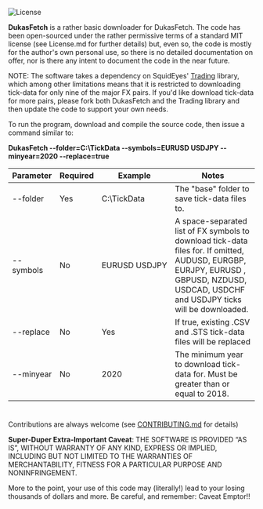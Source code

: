 ![License](https://img.shields.io/github/license/squideyes/DukasFetch)

**DukasFetch** is a rather basic downloader for DukasFetch.  The code has been  open-sourced under the rather permissive terms of a standard MIT license (see License.md for further details) but, even so, the code is mostly for the author's own personal use, so there is no detailed documentation on offer, nor is there any intent to document the code in the near future.

NOTE: The software takes a dependency on  SquidEyes' <a href="https://github.com/squideyes/Trading" target="_blank">Trading</a> library, which among other limitations means that it is restricted to downloading tick-data for only nine of the major FX pairs.  If you'd like download tick-data for more pairs, please fork both DukasFetch and the Trading library and then update the code to support your own needs.

To run the program, download and compile the source code, then issue a command similar to:

**DukasFetch --folder=C:\TickData --symbols=EURUSD USDJPY --minyear=2020 --replace=true**

|Parameter|Required|Example|Notes|
|---|---|---|---|
|--folder|Yes|C:\TickData|The "base" folder to save tick-data files to.|
|--symbols|No|EURUSD&nbsp;USDJPY|A space-separated list of FX symbols to download tick-data files for.  If omitted, AUDUSD, EURGBP, EURJPY, EURUSD , GBPUSD, NZDUSD, USDCAD, USDCHF and USDJPY ticks will be downloaded.|
|--replace|No|Yes|If true, existing .CSV and .STS tick-data files will be replaced|
|--minyear|No|2020|The minimum year to download tick-data for.  Must be greater than or equal to 2018.

#
Contributions are always welcome (see [CONTRIBUTING.md](https://github.com/squideyes/DukasFetch/blob/master/CONTRIBUTING.md) for details)

**Super-Duper Extra-Important Caveat**:  THE SOFTWARE IS PROVIDED “AS IS”, WITHOUT WARRANTY OF ANY KIND, EXPRESS OR IMPLIED, INCLUDING BUT NOT LIMITED TO THE WARRANTIES OF MERCHANTABILITY, FITNESS FOR A PARTICULAR PURPOSE AND NONINFRINGEMENT.

More to the point, your use of this code may (literally!) lead to your losing thousands of dollars and more. Be careful, and remember: Caveat Emptor!!




